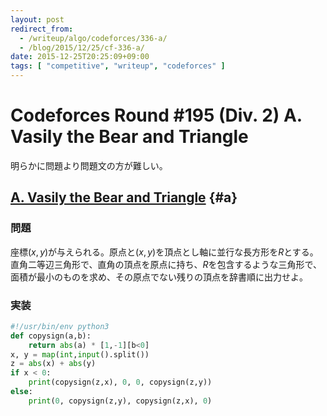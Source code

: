 ```yaml
---
layout: post
redirect_from:
  - /writeup/algo/codeforces/336-a/
  - /blog/2015/12/25/cf-336-a/
date: 2015-12-25T20:25:09+09:00
tags: [ "competitive", "writeup", "codeforces" ]
---
```


# Codeforces Round #195 (Div. 2) A. Vasily the Bear and Triangle

明らかに問題より問題文の方が難しい。

## [A. Vasily the Bear and Triangle](http://codeforces.com/contest/336/problem/A) {#a}

### 問題

座標$(x,y)$が与えられる。原点と$(x,y)$を頂点とし軸に並行な長方形を$R$とする。
直角二等辺三角形で、直角の頂点を原点に持ち、$R$を包含するような三角形で、面積が最小のものを求め、その原点でない残りの頂点を辞書順に出力せよ。

### 実装

``` python
#!/usr/bin/env python3
def copysign(a,b):
    return abs(a) * [1,-1][b<0]
x, y = map(int,input().split())
z = abs(x) + abs(y)
if x < 0:
    print(copysign(z,x), 0, 0, copysign(z,y))
else:
    print(0, copysign(z,y), copysign(z,x), 0)
```
